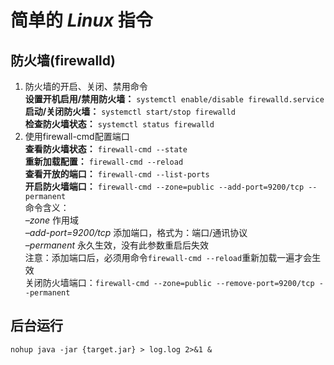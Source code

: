 
# 简单的 *Linux* 指令

## 防火墙(firewalld) 

1.  防火墙的开启、关闭、禁用命令  
    **设置开机启用/禁用防火墙：**      `systemctl enable/disable firewalld.service`  
    **启动/关闭防火墙：**             `systemctl start/stop firewalld`  
    **检查防火墙状态：**              `systemctl status firewalld`
2.  使用firewall-cmd配置端口  
    **查看防火墙状态：**      `firewall-cmd --state`  
    **重新加载配置：**        `firewall-cmd --reload`  
    **查看开放的端口：**      `firewall-cmd --list-ports`  
    **开启防火墙端口：**      `firewall-cmd --zone=public --add-port=9200/tcp --permanent`  
    命令含义：  
    *–zone*              作用域  
    *–add-port=9200/tcp* 添加端口，格式为：端口/通讯协议  
    *–permanent*         永久生效，没有此参数重启后失效  
    注意：添加端口后，必须用命令`firewall-cmd --reload`重新加载一遍才会生效  
    关闭防火墙端口：`firewall-cmd --zone=public --remove-port=9200/tcp --permanent`



## 后台运行

```shell
nohup java -jar {target.jar} > log.log 2>&1 &
``` 
